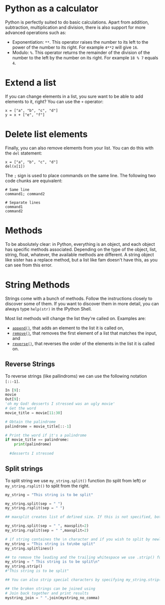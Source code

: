 # Python as a calculator

Python is perfectly suited to do basic calculations. Apart from addition, subtraction, multiplication and division, there is also support for more advanced operations such as:

-   Exponentiation:  `**`. This operator raises the number to its left to the power of the number to its right. For example  `4**2`  will give  `16`.
-   Modulo:  `%`. This operator returns the remainder of the division of the number to the left by the number on its right. For example  `18 % 7`  equals  `4`.


# Extend a list

If you can change elements in a list, you sure want to be able to add elements to it, right? You can use the  `+`  operator:

```
x = ["a", "b", "c", "d"]
y = x + ["e", "f"]
```

# Delete list elements

Finally, you can also remove elements from your list. You can do this with the  `del`  statement:

```
x = ["a", "b", "c", "d"]
del(x[1])
```

The  `;`  sign is used to place commands on the same line. The following two code chunks are equivalent:

```
# Same line
command1; command2

# Separate lines
command1
command2
```
# Methods

To be absolutely clear: in Python, everything is an object, and each object has specific methods associated. Depending on the type of the object, list, string, float, whatever, the available methods are different. A string object like sister has a replace method, but a list like fam doesn't have this, as you can see from this error.


# String Methods

Strings come with a bunch of methods. Follow the instructions closely to discover some of them. If you want to discover them in more detail, you can always type  `help(str)`  in the IPython Shell.


Most list methods will change the list they're called on. Examples are:

-   [`append()`](https://docs.python.org/3/library/stdtypes.html#typesseq-mutable), that adds an element to the list it is called on,
-   [`remove()`](https://docs.python.org/3/library/stdtypes.html#typesseq-mutable), that removes the first element of a list that matches the input, and
-   [`reverse()`](https://docs.python.org/3/library/stdtypes.html#typesseq-mutable), that reverses the order of the elements in the list it is called on.

## Reverse Strings

To reverse strings (like pallindroms) we can use the following notation `[::-1]`.

```python
In [9]:
movie
Out[9]:
'oh my God! desserts I stressed was an ugly movie'
# Get the word
movie_title = movie[11:30]

# Obtain the palindrome
palindrome = movie_title[::-1]

# Print the word if it's a palindrome
if movie_title == palindrome:
	print(palindrome)
  
  #desserts I stressed
  ```
  
  ## Split strings
  
  To split string we use `my_string.split()` function (to split from left) or `my_string.rsplit()` to split from the right.
  
  ```python
  my_string = "This string is to be split"
  
  my_string.split(sep = " ")
  my_string.rsplit(sep = " ")
  
  ## maxsplit creates list of defined size. If this is not specified, both method split in same way. For example
  
  my_string.split(sep = " ", maxsplit=2)
  my_string.rsplit(sep = " ",maxsplit=2)
  
  # if string containes the \n character and if you wish to split by newline character or carriage space (\r), u can use newline split function as follows
  my_string = "This string is to\nbe split"
  my_string.splitlines()
  
  ## to remove the leading and the trailing whitespace we use .strip() function, .rstrip() to remove from right only and .lstrip to remove from left only.
  my_string = " This string is to be split\n"
  my_string.strip()
  #"This string is to be split"
  
  ## You can also strip special characters by specifying my_string.strip("$")
  
  ## the broken strings can be joined using
  # Join back together and print results
mystring_join = " ".join(mystring_no_comma)
  ```
  
